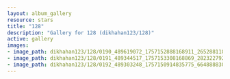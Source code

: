 ```yaml
---
layout: album_gallery
resource: stars
title: "128"
description: "Gallery for 128 (dikhahan123/128)"
active: gallery
images:
- image_path: dikhahan123/128/0190_489619072_1757152888168911_2652881182998528894_n.jpg
- image_path: dikhahan123/128/0191_489344517_1757153308168869_2823227926726381295_n.jpg
- image_path: dikhahan123/128/0192_489303248_1757150914835775_664888830764690693_n.jpg
---
```

